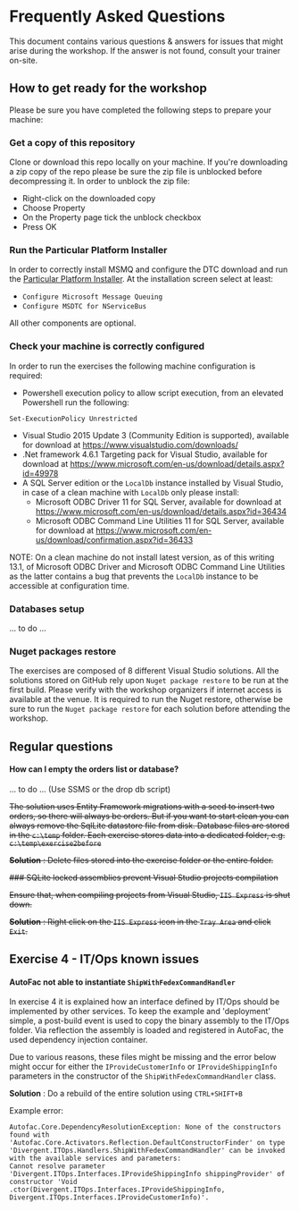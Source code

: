 # Frequently Asked Questions

This document contains various questions & answers for issues that might arise during the workshop. If the answer is not found, consult your trainer on-site.

## How to get ready for the workshop

Please be sure you have completed the following steps to prepare your machine:

### Get a copy of this repository

Clone or download this repo locally on your machine. If you're downloading a zip copy of the repo please be sure the zip file is unblocked before decompressing it. In order to unblock the zip file:
* Right-click on the downloaded copy
* Choose Property
* On the Property page tick the unblock checkbox
* Press OK

### Run the Particular Platform Installer

In order to correctly install MSMQ and configure the DTC download and run the [Particular Platform Installer](https://particular.net/start-platform-download). At the installation screen select at least:

* `Configure Microsoft Message Queuing`
* `Configure MSDTC for NServiceBus`

All other components are optional.

### Check your machine is correctly configured

In order to run the exercises the following machine configuration is required:

* Powershell execution policy to allow script execution, from an elevated Powershell run the following:
```
Set-ExecutionPolicy Unrestricted
```
* Visual Studio 2015 Update 3 (Community Edition is supported), available for download at https://www.visualstudio.com/downloads/
* .Net framework 4.6.1 Targeting pack for Visual Studio, available for download at https://www.microsoft.com/en-us/download/details.aspx?id=49978
* A SQL Server edition or the `LocalDb` instance installed by Visual Studio, in case of a clean machine with `LocalDb` only please install:
   * Microsoft ODBC Driver 11 for SQL Server, available for download at https://www.microsoft.com/en-us/download/details.aspx?id=36434
   * Microsoft ODBC Command Line Utilities 11 for SQL Server, available for download at https://www.microsoft.com/en-us/download/confirmation.aspx?id=36433

NOTE: On a clean machine do not install latest version, as of this writing 13.1, of Microsoft ODBC Driver and Microsoft ODBC Command Line Utilities as the latter contains a bug that prevents the `LocalDb` instance to be accessible at configuration time.

### Databases setup

... to do ...

### Nuget packages restore

The exercises are composed of 8 different Visual Studio solutions. All the solutions stored on GitHub rely upon `Nuget package restore` to be run at the first build. Please verify with the workshop organizers if internet access is available at the venue. It is required to run the Nuget restore, otherwise be sure to run the `Nuget package restore` for each solution before attending the workshop.

## Regular questions

#### How can I empty the orders list or database?

... to do ... (Use SSMS or the drop db script)

~~The solution uses Entity Framework migrations with a seed to insert two orders, so there will always be orders. But if you want to start clean you can always remove the SqlLite datastore file from disk. Database files are stored in the `c:\temp` folder. Each exercise stores data into a dedicated folder, e.g. `c:\temp\exercise2before`~~

~~**Solution** : Delete files stored into the exercise folder or the entire folder.~~

~~### SQLite locked assemblies prevent Visual Studio projects compilation~~

~~Ensure that, when compiling projects from Visual Studio, `IIS Express` is shut down.~~

~~**Solution** : Right click on the `IIS Express` icon in the `Tray Area` and click `Exit`.~~

## Exercise 4 - IT/Ops known issues

#### AutoFac not able to instantiate `ShipWithFedexCommandHandler`

In exercise 4 it is explained how an interface defined by IT/Ops should be implemented by other services. To keep the example and 'deployment' simple, a post-build event is used to copy the binary assembly to the IT/Ops folder. Via reflection the assembly is loaded and registered in AutoFac, the used dependency injection container.

Due to various reasons, these files might be missing and the error below might occur for either the `IProvideCustomerInfo` or `IProvideShippingInfo` parameters in the constructor of the `ShipWithFedexCommandHandler` class.

**Solution** : Do a rebuild of the entire solution using `CTRL+SHIFT+B`

Example error:
```
Autofac.Core.DependencyResolutionException: None of the constructors found with 'Autofac.Core.Activators.Reflection.DefaultConstructorFinder' on type 'Divergent.ITOps.Handlers.ShipWithFedexCommandHandler' can be invoked with the available services and parameters:
Cannot resolve parameter 'Divergent.ITOps.Interfaces.IProvideShippingInfo shippingProvider' of constructor 'Void .ctor(Divergent.ITOps.Interfaces.IProvideShippingInfo, Divergent.ITOps.Interfaces.IProvideCustomerInfo)'.
```